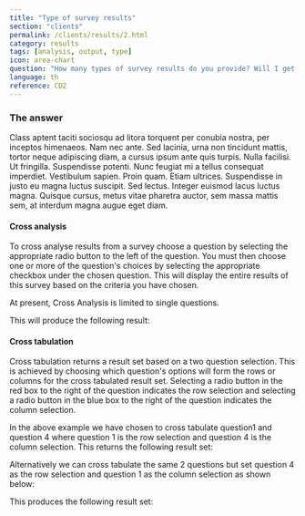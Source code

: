 ```yaml
---
title: "Type of survey results"
section: "clients"
permalink: /clients/results/2.html
category: results
tags: [analysis, output, type]
icon: area-chart
question: "How many types of survey results do you provide? Will I get results in charting format as well as data in tabulation format?"
language: th
reference: CD2
---
```


### The answer

Class aptent taciti sociosqu ad litora torquent per conubia nostra, per inceptos himenaeos. Nam nec ante. Sed lacinia, urna non tincidunt mattis, tortor neque adipiscing diam, a cursus ipsum ante quis turpis. Nulla facilisi. Ut fringilla. Suspendisse potenti. Nunc feugiat mi a tellus consequat imperdiet. Vestibulum sapien. Proin quam. Etiam ultrices. Suspendisse in justo eu magna luctus suscipit. Sed lectus. Integer euismod lacus luctus magna. Quisque cursus, metus vitae pharetra auctor, sem massa mattis sem, at interdum magna augue eget diam.

#### Cross analysis

To cross analyse results from a survey choose a question by selecting the appropriate radio button to the left of the question. You must then choose one or more of the question's choices by selecting the appropriate checkbox under the chosen question. This will display the entire results of this survey based on the criteria you have chosen.

At present, Cross Analysis is limited to single questions.




This will produce the following result:



#### Cross tabulation

Cross tabulation returns a result set based on a two question selection. This is achieved by choosing which question's options will form the rows or columns for the cross tabulated result set. Selecting a radio button in the red box to the right of the question indicates the row selection and selecting a radio button in the blue box to the right of the question indicates the column selection.



In the above example we have chosen to cross tabulate question1 and question 4 where question 1 is the row selection and question 4 is the column selection. This returns the following result set:



Alternatively we can cross tabulate the same 2 questions but set question 4 as the row selection and question 1 as the column selection as shown below:




This produces the following result set:
